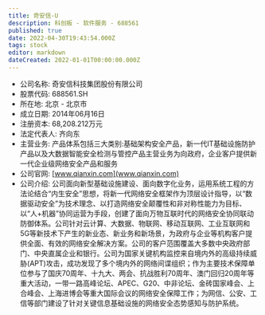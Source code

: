 ```yaml
---
title: 奇安信-U
description: 科创板 - 软件服务 - 688561
published: true
date: 2022-04-30T19:43:54.000Z
tags: stock
editor: markdown
dateCreated: 2022-01-01T00:00:00.000Z
---
```


- 公司名称: 奇安信科技集团股份有限公司
- 股票代码: 688561.SH
- 所在地: 北京 - 北京市
- 成立日期: 2014年06月16日
- 注册资本: 68,208.212万元
- 法定代表人: 齐向东
- 主营业务: 产品体系包括三大类别:基础架构安全产品，新一代IT基础设施防护产品以及大数据智能安全检测与管控产品主营业务为向政府，企业客户提供新一代企业级网络安全产品和服务
- 公司官网: [www.qianxin.com](www.qianxin.com)
- 公司介绍: 公司面向新型基础设施建设、面向数字化业务，运用系统工程的方法论结合“内生安全”思想，将新一代网络安全框架作为顶层设计指导，以“数据驱动安全”为技术理念、以打造网络安全颠覆性和非对称性能力为目标、以“人+机器”协同运营为手段，创建了面向万物互联时代的网络安全协同联动防御体系。公司针对云计算、大数据、物联网、移动互联网、工业互联网和5G等新技术下产生的新业态、新业务和新场景，为政府与企业等机构客户提供全面、有效的网络安全解决方案。公司的客户范围覆盖大多数中央政府部门、中央直属企业和银行。公司为国家关键机构监控来自境内外的高级持续威胁(APT)攻击，成功发现了多个境内外的网络间谍组织；作为主要技术保障单位参与了国庆70周年、十九大、两会、抗战胜利70周年、澳门回归20周年等重大活动，一带一路高峰论坛、APEC、G20、中非论坛、金砖国家峰会、上合峰会、上海进博会等重大国际会议的网络安全保障工作；为网信、公安、工信等部门建设了针对关键信息基础设施的网络安全态势感知与防护系统。


